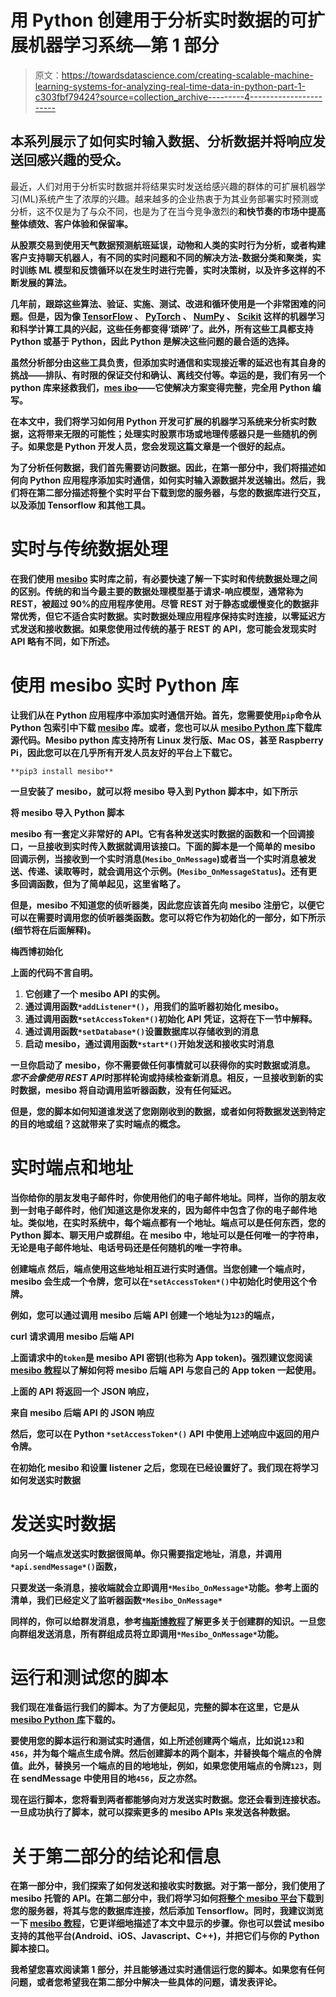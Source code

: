 # 用 Python 创建用于分析实时数据的可扩展机器学习系统—第 1 部分

> 原文：<https://towardsdatascience.com/creating-scalable-machine-learning-systems-for-analyzing-real-time-data-in-python-part-1-c303fbf79424?source=collection_archive---------4----------------------->

## 本系列展示了如何实时输入数据、分析数据并将响应发送回感兴趣的受众。

最近，人们对用于分析实时数据并将结果实时发送给感兴趣的群体的可扩展机器学习(ML)系统产生了浓厚的兴趣。越来越多的企业热衷于为其业务部署实时预测或分析，这不仅是为了与众不同，也是为了在当今竞争激烈的**和快节奏的市场中提高整体绩效、客户体验和保留率。**

**从股票交易到使用天气数据预测航班延误，动物和人类的实时行为分析，或者构建客户支持聊天机器人，有不同的实时问题和不同的解决方法-数据分类和聚类，实时训练 ML 模型和反馈循环以在发生时进行完善，实时决策树，以及许多这样的不断发展的算法。**

**几年前，跟踪这些算法、验证、实施、测试、改进和循环使用是一个非常困难的问题。但是，因为像 [TensorFlow](https://tenserflow.org/) 、 [PyTorch](https://pytorch.org/) 、 [NumPy](https://numpy.org/) 、 [Scikit](https://scikit-learn.org/) 这样的机器学习和科学计算工具的兴起，这些任务都变得‘琐碎’了。此外，所有这些工具都支持 Python 或基于 Python，因此 Python 是解决这些问题的最合适的选择。**

**虽然分析部分由这些工具负责，但添加实时通信和实现接近零的延迟也有其自身的挑战——排队、有时限的保证交付和确认、离线交付等。幸运的是，我们有另一个 python 库来拯救我们，[mes ibo](https://pypi.org/project/mesibo/)——它使解决方案变得完整，完全用 Python 编写。**

**在本文中，我们将学习如何用 Python 开发可扩展的机器学习系统来分析实时数据，这将带来无限的可能性；处理实时股票市场或地理传感器只是一些随机的例子。如果您是 Python 开发人员，您会发现这篇文章是一个很好的起点。**

**为了分析任何数据，我们首先需要访问数据。因此，在第一部分中，我们将描述如何向 Python 应用程序添加实时通信，如何实时输入源数据并发送输出。然后，我们将在第二部分描述将整个实时平台下载到您的服务器，与您的数据库进行交互，以及添加 Tensorflow 和其他工具。**

# **实时与传统数据处理**

**在我们使用 [mesibo](https://pypi.org/project/mesibo/) 实时库之前，有必要快速了解一下实时和传统数据处理之间的区别。传统的和当今最主要的数据处理模型基于请求-响应模型，通常称为 REST，被超过 90%的应用程序使用。尽管 REST 对于静态或缓慢变化的数据非常优秀，但它不适合实时数据。实时数据处理应用程序保持实时连接，以零延迟方式发送和接收数据。如果您使用过传统的基于 REST 的 API，您可能会发现实时 API 略有不同，如下所述。**

# **使用 mesibo 实时 Python 库**

**让我们从在 Python 应用程序中添加实时通信开始。首先，您需要使用`pip`命令从 Python 包索引中下载 [mesibo](https://pypi.org/project/mesibo/) 库。或者，您也可以从 [mesibo Python 库](https://github.com/mesibo/python/)下载库源代码。Mesibo python 库支持所有 Linux 发行版、Mac OS，甚至 Raspberry Pi，因此您可以在几乎所有开发人员友好的平台上下载它。**

```
**pip3 install mesibo**
```

**一旦安装了 mesibo，就可以将 mesibo 导入到 Python 脚本中，如下所示**

**将 mesibo 导入 Python 脚本**

**mesibo 有一套定义非常好的 API。它有各种发送实时数据的函数和一个回调接口，一旦接收到实时传入数据就调用该接口。下面的脚本是一个简单的 mesibo 回调示例，当接收到一个实时消息(`Mesibo_OnMessage`)或者当一个实时消息被发送、传递、读取等时，就会调用这个示例。(`Mesibo_OnMessageStatus`)。还有更多回调函数，但为了简单起见，这里省略了。**

**但是，mesibo 不知道您的侦听器类，因此您应该首先向 mesibo 注册它，以便它可以在需要时调用您的侦听器类函数。您可以将它作为初始化的一部分，如下所示(细节将在后面解释)。**

**梅西博初始化**

**上面的代码不言自明。**

1.  **它创建了一个 mesibo API 的实例。**
2.  **通过调用函数`*addListener*()`，用我们的监听器初始化 mesibo。**
3.  **通过调用函数`*setAccessToken*()`初始化 API 凭证，这将在下一节中解释。**
4.  **通过调用函数`*setDatabase*()`设置数据库以存储收到的消息**
5.  **启动 mesibo，通过调用函数`*start*()`开始发送和接收实时消息**

**一旦你启动了 mesibo，你不需要做任何事情就可以获得你的实时数据或消息。 ***您不会像使用 REST API***时那样轮询或持续检查新消息。相反，一旦接收到新的实时数据，mesibo 将自动调用监听器函数，没有任何延迟。**

**但是，您的脚本如何知道谁发送了您刚刚收到的数据，或者如何将数据发送到特定的目的地或组？这就带来了实时端点的概念。**

# **实时端点和地址**

**当你给你的朋友发电子邮件时，你使用他们的电子邮件地址。同样，当你的朋友收到一封电子邮件时，他们知道这是你发来的，因为邮件中包含了你的电子邮件地址。类似地，在实时系统中，每个端点都有一个地址。端点可以是任何东西，您的 Python 脚本、聊天用户或群组。在 mesibo 中，地址可以是任何唯一的字符串，无论是电子邮件地址、电话号码还是任何随机的唯一字符串。**

****创建端点
然后，端点使用这些地址相互进行实时通信。当您创建一个端点时，mesibo 会生成一个令牌，您可以在`*setAccessToken*()`中初始化时使用这个令牌。****

**例如，您可以通过调用 mesibo 后端 API 创建一个地址为`123`的端点，**

**curl 请求调用 mesibo 后端 API**

**上面请求中的`token`是 mesibo API 密钥(也称为 App token)。强烈建议您阅读 [mesibo 教程](https://mesibo.com/documentation/tutorials/get-started/)以了解如何将 mesibo 后端 API 与您自己的 App token 一起使用。**

**上面的 API 将返回一个 JSON 响应，**

**来自 mesibo 后端 API 的 JSON 响应**

**然后，您可以在 Python `*setAccessToken*()` API 中使用上述响应中返回的用户令牌。**

**在初始化 mesibo 和设置 listener 之后，您现在已经设置好了。我们现在将学习如何发送实时数据**

# **发送实时数据**

**向另一个端点发送实时数据很简单。你只需要指定地址，消息，并调用`*api.sendMessage*()`函数，**

**只要发送一条消息，接收端就会立即调用`*Mesibo_OnMessage*`功能。参考上面的清单，我们已经定义了监听器函数`*Mesibo_OnMessage*`**

**同样的，你可以给群发消息，参考[梅斯博教程](https://mesibo.com/documentation/tutorials/get-started/)了解更多关于创建群的知识。一旦您向群组发送消息，所有群组成员将立即调用`*Mesibo_OnMessage*`功能。**

# **运行和测试您的脚本**

**我们现在准备运行我们的脚本。为了方便起见，完整的脚本在这里，它是从 [mesibo Python 库](https://github.com/mesibo/python/)下载的。**

**要使用您的脚本运行和测试实时通信，如上所述创建两个端点，比如说`123`和`456`，并为每个端点生成令牌。然后创建脚本的两个副本，并替换每个端点的令牌值。此外，替换另一个端点的目的地地址，例如，如果您使用端点的令牌`123`，则在 sendMessage 中使用目的地`456`，反之亦然。**

**现在运行脚本，您将看到两者都能够向对方发送实时数据。您还会看到连接状态。一旦成功执行了脚本，就可以探索更多的 mesibo APIs 来发送各种数据。**

# **关于第二部分的结论和信息**

**在第一部分中，我们探索了如何发送和接收实时数据。对于第一部分，我们使用了 mesibo 托管的 API。在第二部分中，我们将学习如何[将整个 mesibo 平台](https://mesibo.com/documentation/on-premise)下载到您的服务器，将其与您的数据库连接，然后添加 Tensorflow。同时，我建议浏览一下 [mesibo 教程](https://mesibo.com/documentation/tutorials/get-started/)，它更详细地描述了本文中显示的步骤。你也可以尝试 mesibo 支持的其他平台(Android、iOS、Javascript、C++)，并把它们与你的 Python 脚本接口。**

**我希望您喜欢阅读第 1 部分，并且能够通过实时通信运行您的脚本。如果您有任何问题，或者您希望我在第二部分中解决一些具体的问题，请发表评论。**